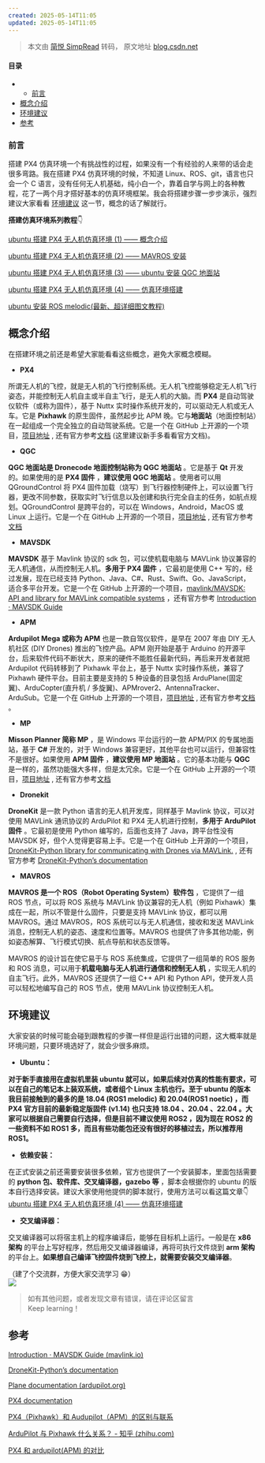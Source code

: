 ```yaml
---
created: 2025-05-14T11:05
updated: 2025-05-14T11:05
---
```

> 本文由 [简悦 SimpRead](http://ksria.com/simpread/) 转码， 原文地址 [blog.csdn.net](https://blog.csdn.net/weixin_55944949/article/details/130848009?spm=1001.2014.3001.5502)

#### 目录

*   *   [前言](#_1)
*   [概念介绍](#_16)
*   [环境建议](#_50)
*   [参考](#_73)

### 前言

搭建 PX4 仿真环境一个有挑战性的过程，如果没有一个有经验的人来带的话会走很多弯路。我在搭建 PX4 仿真环境的时候，不知道 Linux、ROS、git，语言也只会一个 C 语言，没有任何无人机基础，纯小白一个，靠着自学与网上的各种教程，花了一两个月才搭好基本的仿真环境框架。我会将搭建步骤一步步演示，强烈建议大家看看 [环境建议](##%E7%8E%AF%E5%A2%83%E5%BB%BA%E8%AE%AE) 这一节，概念的话了解就行。

**搭建仿真环境系列教程**👇

[ubuntu 搭建 PX4 无人机仿真环境 (1) —— 概念介绍](https://blog.csdn.net/weixin_55944949/article/details/130848009?spm=1001.2014.3001.5502)

[ubuntu 搭建 PX4 无人机仿真环境 (2) —— MAVROS 安装](https://blog.csdn.net/weixin_55944949/article/details/130877689?spm=1001.2014.3001.5502)

[ubuntu 搭建 PX4 无人机仿真环境 (3) —— ubuntu 安装 QGC 地面站](https://blog.csdn.net/weixin_55944949/article/details/130895363?spm=1001.2014.3001.5502)

[ubuntu 搭建 PX4 无人机仿真环境 (4) —— 仿真环境搭建](https://blog.csdn.net/weixin_55944949/article/details/130895608?spm=1001.2014.3001.5501)

[ubuntu 安装 ROS melodic(最新、超详细图文教程)](https://blog.csdn.net/weixin_55944949/article/details/130468032?spm=1001.2014.3001.5502)

概念介绍
----

在搭建环境之前还是希望大家能看看这些概念，避免大家概念模糊。

*   **PX4**

所谓无人机的飞控，就是无人机的飞行控制系统。无人机飞控能够稳定无人机飞行姿态，并能控制无人机自主或半自主飞行，是无人机的大脑。而 **PX4** 是自动驾驶仪软件（或称为固件），基于 Nuttx 实时操作系统开发的，可以驱动无人机或无人车。它是 **Pixhawk** 的原生固件，虽然起步比 APM 晚。它与**地面站**（地面控制站）在一起组成一个完全独立的自动驾驶系统。它是一个在 GitHub 上开源的一个项目，[项目地址](https://github.com/PX4/PX4-Autopilot/) , 还有官方参考[文档](https://docs.px4.io/main/zh/) (这里建议新手多看看官方文档)。

*   **QGC**

**QGC 地面站是 Dronecode 地面控制站称为 QGC 地面站** 。它是基于 **Qt** 开发的。如果使用的是 **PX4 固件** ，**建议使用 QGC 地面站** 。使用者可以用 QGroundControl 将 PX4 固件加载（烧写）到飞行器控制硬件上，可以设置飞行器，更改不同参数，获取实时飞行信息以及创建和执行完全自主的任务，如航点规划。QGroundControl 是跨平台的，可以在 Windows，Android，MacOS 或 Linux 上运行。它是一个在 GitHub 上开源的一个项目，[项目地址](https://github.com/mavlink/qgroundcontrol) , 还有官方参考[文档](http://qgroundcontrol.com/)

*   **MAVSDK**

**MAVSDK** 基于 Mavlink 协议的 sdk 包，可以使机载电脑与 MAVLink 协议兼容的无人机通信，从而控制无人机。**多用于 PX4 固件** ，它最初是使用 C++ 写的，经过发展，现在已经支持 Python、Java、C#、Rust、Swift、Go、JavaScript，适合多平台开发。它是一个在 GitHub 上开源的一个项目，[mavlink/MAVSDK: API and library for MAVLink compatible systems](https://github.com/mavlink/MAVSDK) ，还有官方参考 [Introduction · MAVSDK Guide](https://mavsdk.mavlink.io/main/en/index.html)

*   **APM**

**Ardupilot Mega 或称为 APM** 也是一款自驾仪软件，是早在 2007 年由 DIY 无人机社区 (DIY Drones) 推出的飞控产品。APM 刚开始是基于 Arduino 的开源平台，后来软件代码不断状大，原来的硬件不能胜任最新代码，再后来开发者就把 Ardupilot 代码转移到了 Pixhawk 平台上，基于 Nuttx 实时操作系统，兼容了 Pixhawh 硬件平台。目前主要是支持的 5 种设备的目录包括 ArduPlane(固定翼)、ArduCopter(直升机 / 多旋翼)、APMrover2、AntennaTracker、ArduSub。它是一个在 GitHub 上开源的一个项目，[项目地址](https://github.com/ArduPilot/ardupilot) , 还有官方参考[文档](https://ardupilot.org/plane/docs/common-simulation.html) 。

*   **MP**

**Misson Planner 简称 MP** ，是 Windows 平台运行的一款 APM/PIX 的专属地面站，基于 **C#** 开发的，对于 Windows 兼容更好，其他平台也可以运行，但兼容性不是很好。如果使用 **APM 固件** ，**建议使用 MP 地面站** 。它的基本功能与 **QGC** 是一样的，虽然功能强大多样，但是太冗余。它是一个在 GitHub 上开源的一个项目，[项目地址](https://github.com/ArduPilot/MissionPlanner) , 还有官方参考[文档](https://ardupilot.org/planner/)

*   **Dronekit**

**DroneKit** 是一款 Python 语言的无人机开发库，同样基于 Mavlink 协议，可以对使用 MAVLink 通讯协议的 ArduPilot 和 PX4 无人机进行控制，**多用于 ArduPilot 固件** 。它最初是使用 Python 编写的，后面也支持了 Java，跨平台性没有 MAVSDK 好，但个人觉得更容易上手。它是一个在 GitHub 上开源的一个项目，[DroneKit-Python library for communicating with Drones via MAVLink.](https://github.com/dronekit/dronekit-python) , 还有官方参考 [DroneKit-Python’s documentation](https://dronekit-python.readthedocs.io/en/latest/)

*   **MAVROS**

**MAVROS 是一个 ROS（Robot Operating System）软件包** ，它提供了一组 ROS 节点，可以将 ROS 系统与 MAVLink 协议兼容的无人机（例如 Pixhawk）集成在一起，所以不管是什么固件，只要是支持 MAVLink 协议，都可以用 MAVROS。通过 MAVROS，ROS 系统可以与无人机通信，接收和发送 MAVLink 消息，控制无人机的姿态、速度和位置等。MAVROS 也提供了许多其他功能，例如姿态解算、飞行模式切换、航点导航和状态反馈等。

MAVROS 的设计旨在使它易于与 ROS 系统集成，它提供了一组简单的 ROS 服务和 ROS 消息，可以用于**机载电脑与无人机进行通信和控制无人机** ，实现无人机的自主飞行。此外，MAVROS 还提供了一组 C++ API 和 Python API，使开发人员可以轻松地编写自己的 ROS 节点，使用 MAVLink 协议控制无人机。

环境建议
----

大家安装的时候可能会碰到跟教程的步骤一样但是运行出错的问题，这大概率就是环境问题，只要环境选好了，就会少很多麻烦。

*   **Ubuntu：**

**对于新手直接用在虚拟机里装 ubuntu 就可以，如果后续对仿真的性能有要求，可以在自己的笔记本上装双系统，或者组个 Linux 主机也行。至于 ubuntu 的版本 我目前接触到的最多的是 18.04 (ROS1 melodic) 和 20.04(ROS1 noetic) ，而 PX4 官方目前的最新稳定版固件 (v1.14) 也只支持 18.04 、20.04 、22.04 。大家可以根据自己需要自行选择，但是目前不建议使用 ROS2 ，因为现在 ROS2 的一些资料不如 ROS1 多，而且有些功能包还没有很好的移植过去，所以推荐用 ROS1。**

*   **依赖安装：**

在正式安装之前还需要安装很多依赖，官方也提供了一个安装脚本，里面包括需要的 **python 包、软件库、交叉编译器，gazebo 等** ，脚本会根据你的 ubuntu 的版本自行选择安装。建议大家使用他提供的脚本就行，使用方法可以看这篇文章👇  
[ubuntu 搭建 PX4 无人机仿真环境 (4) —— 仿真环境搭建](https://blog.csdn.net/weixin_55944949/article/details/130895608?spm=1001.2014.3001.5501)

*   **交叉编译器：**

交叉编译器可以将宿主机上的程序编译后，能够在目标机上运行。一般是在 **x86 架构** 的平台上写好程序，然后用交叉编译器编译，再将可执行文件烧到 **arm 架构** 的平台上。**如果想自己编译飞控固件烧到飞控上，就需要安装交叉编译器**。

（建了个交流群，方便大家交流学习 😁）  
![](https://i-blog.csdnimg.cn/blog_migrate/5d2d7f1e81424944d1f52303a4273933.jpeg#pic_center)

> 如有其他问题，或者发现文章有错误，请在评论区留言  
> Keep learning！

参考
--

[Introduction · MAVSDK Guide (mavlink.io)](https://mavsdk.mavlink.io/main/en/index.html)

[DroneKit-Python’s documentation](https://dronekit-python.readthedocs.io/en/latest/)

[Plane documentation (ardupilot.org)](https://ardupilot.org/plane/docs/common-simulation.html)

[PX4 documentation](https://docs.px4.io/main/zh/getting_started/px4_basic_concepts.html)

[PX4（Pixhawk）和 Audupilot（APM）的区别与联系](https://blog.csdn.net/KP1995/article/details/109008960?utm_medium=distribute.pc_relevant.none-task-blog-2~default~baidujs_baidulandingword~default-1-109008960-blog-112607407.pc_relevant_3mothn_strategy_and_data_recovery&spm=1001.2101.3001.4242.2&utm_relevant_index=3)

[ArduPilot 与 Pixhawk 什么关系？ - 知乎 (zhihu.com)](https://zhuanlan.zhihu.com/p/109639638)

[PX4 和 ardupilot(APM) 的对比](https://blog.csdn.net/sinat_16643223/article/details/107861365)